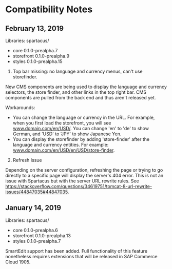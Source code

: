 # Compatibility Notes

## February 13, 2019

Libraries: spartacus/
* core 0.1.0-prealpha.7
* storefront 0.1.0-prealpha.9
* styles 0.1.0-prealpha.15

1. Top bar missing: no language and currency menus, can't use storefinder.

New CMS components are being used to display the language and currency selectors, the store finder, and other links in the top right bar. CMS components are pulled from the back end and thus aren't released yet.

Workarounds:
* You can change the language or currency in the URL. For example, when you first load the storefront, you will see www.domain.com/en/USD/. You can change 'en' to 'de' to show German, and 'USD' to 'JPY' to show Japanese Yen.
* You can display the storefinder by adding 'store-finder' after the language and currency entities. For example: www.domain.com/en/USD/en/USD/store-finder.

2. Refresh Issue

Depending on the server configuration, refreshing the page or trying to go directly to a specific page will display the server's 404 error. This is not an issue with Spartacus but with the server URL rewrite rules. See https://stackoverflow.com/questions/34619751/tomcat-8-url-rewrite-issues/44847035#44847035.

## January 14, 2019

Libraries: spartacus/
* core 0.1.0-prealpha.6
* storefront 0.1.0-prealpha.13
* styles 0.1.0-prealpha.7

SmartEdit support has been added. Full functionality of this feature nonetheless requires extensions that will be released in SAP Commerce Cloud 1905.
